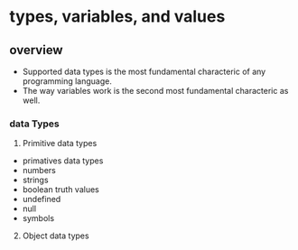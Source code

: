 # types, variables, and values

## overview

- Supported data types is the most fundamental characteric of any programming language.
- The way variables work is the second most fundamental characteric as well.

### data Types

1. Primitive data types

- primatives data types
- numbers
- strings
- boolean truth values
- undefined
- null
- symbols

2. Object data types
